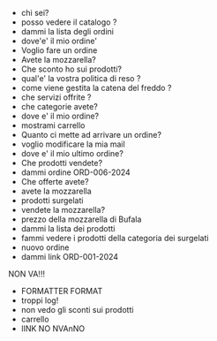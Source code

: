 - chi sei?
- posso vedere il catalogo ?
- dammi la lista degli ordini
- dove'e' il mio ordine'
- Voglio fare un ordine
- Avete la mozzarella?
- Che sconto ho sui prodotti?
- qual'e' la vostra politica di reso ?
- come viene gestita la catena del freddo ?
- che servizi offrite ?
- che categorie avete?
- dove e' il mio ordine?
- mostrami carrello
- Quanto ci mette ad arrivare un ordine?
- voglio modificare la mia mail
- dove e' il mio ultimo ordine?
- Che prodotti vendete?
- dammi ordine ORD-006-2024
- Che offerte avete?
- avete la mozzarella
- prodotti surgelati
- vendete la mozzarella?
- prezzo della mozzarella di Bufala
- dammi la lista dei prodotti
- fammi vedere i prodotti della categoria dei surgelati
- nuovo ordine
- dammi link ORD-001-2024

NON VA!!!

- FORMATTER FORMAT
- troppi log!
- non vedo gli sconti sui prodotti
- carrello
- lINK NO NVAnNO
